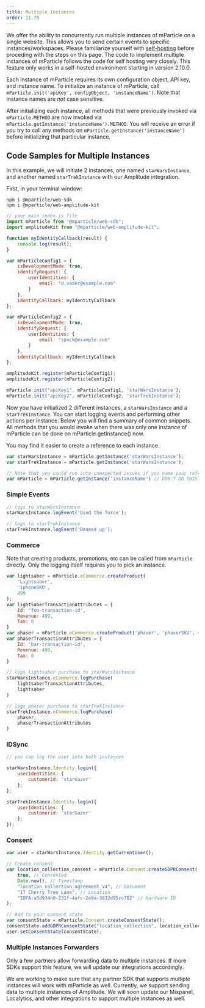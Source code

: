 ```yaml
---
title: Multiple Instances
order: 11.75
---
```


We offer the ability to concurrently run multiple instances of mParticle on a single website. This allows you to send certain events to specific instances/workspaces. Please familiarize yourself with [self-hosting](/developers/sdk/web/self-hosting/) before proceding with the steps on this page. The code to implement multiple instances of mParticle follows the code for self hosting very closely. This feature only works in a self-hosted environment starting in version 2.10.0.

Each instance of mParticle requires its own configuration object, API key, and instance name. To initialize an instance of mParticle, call `mParticle.init('apiKey', configObject, 'instanceName')`. Note that instance names are *not* case sensitive.

After initializing each instance, all methods that were previously invoked via `mParticle.METHOD` are now invoked via `mParticle.getInstance('instanceName').METHOD`. You will receive an error if you try to call any methods on `mParticle.getInstance('instanceName')` before initializing that particular instance.

## Code Samples for Multiple Instances

In this example, we will initiate 2 instances, one named `starWarsInstance`, and another named `starTrekInstance` with our Amplitude integration. 

First, in your terminal window:
```
npm i @mparticle/web-sdk
npm i @mparticle/web-amplitude-kit
```

~~~javascript
// your main index.js file
import mParticle from "@mparticle/web-sdk";
import amplitudeKit from "@mparticle/web-amplitude-kit";

function myIdentityCallback(result) {
    console.log(result);
}

var mParticleConfig1 = {
    isDevelopmentMode: true,
    identifyRequest: {
        userIdentities: {
            email: "d.vader@example.com"
        }
    },
    identityCallback: myIdentityCallback
};

var mParticleConfig2 = {
    isDevelopmentMode: true,
    identifyRequest: {
        userIdentities: {
            email: "spock@example.com"
        }
    },
    identityCallback: myIdentityCallback
};

amplitudeKit.register(mParticleConfig1);
amplitudeKit.register(mParticleConfig2);

mParticle.init("apiKey1", mParticleConfig1, 'starWarsInstance');
mParticle.init("apiKey2", mParticleConfig2, 'starTrekInstance');
~~~

Now you have initialized 2 different instances, a `starWarsInstance` and a `starTrekInstance`. You can start logging events and performing other actions per instance. Below you will find a summary of common snippets.  All methods that you would invoke when there was only one instance of mParticle can be done on mParticle.getInstance() now.

You may find it easier to create a reference to each instance.

~~~javascript
var starWarsInstance = mParticle.getInstance('starWarsInstance');
var starTrekInstance = mParticle.getInstance('starWarsInstance');

// Note that you could run into unexpected issues if you name your reference variable `mParticle`. ie:
var mParticle = mParticle.getInstance('instanceName') // DON'T DO THIS!
~~~

### Simple Events
~~~javascript
// logs to starWarsInstance
starWarsInstance.logEvent('Used the force');

// logs to starTrekInstance
starTrekInstance.logEvent('Beamed up');
~~~

### Commerce
Note that creating products, promotions, etc can be called from `mParticle` directly. Only the logging itself requires you to pick an instance.

~~~javascript
var lightsaber = mParticle.eCommerce.createProduct(
    'Lightsaber',
    'iphoneSKU',
    499
);
var lightSaberTransactionAttributes = {
    Id: 'foo-transaction-id',
    Revenue: 499,
    Tax: 0
}
var phaser = mParticle.eCommerce.createProduct('phaser', 'phaserSKU', 499);
var phaserTransactionAttributes = {
    Id: 'bar-transaction-id',
    Revenue: 499,
    Tax: 0
}

// logs lightsaber purchase to starWarsInstance
starWarsInstance.eCommerce.logPurchase(
    lightsaberTransactionAttributes,
    lightsaber
)

// logs phaser purchase to starTrekInstance
starTrekInstance.eCommerce.logPurchase(
    phaser,
    phaserTransactionAttributes
)
~~~

### IDSync

~~~javascript
// you can log the user into both instances

starWarsInstance.Identity.login({
    userIdentities: {
        customerid: 'starGazer'
    };
};

starTrekInstance.Identity.login({
    userIdentities: {
        customerid: 'starGazer'
    };
});
~~~

### Consent

~~~javascript
var user = starWarsInstance.Identity.getCurrentUser();

// Create consent 
var location_collection_consent = mParticle.Consent.createGDPRConsent(
    true, // Consented
    Date.now(), // Timestamp
    "location_collection_agreement_v4", // Document
    "17 Cherry Tree Lane", // Location
    "IDFA:a5d934n0-232f-4afc-2e9a-3832d95zc702" // Hardware ID
);

// Add to your consent state
var consentState = mParticle.Consent.createConsentState();
consentState.addGDPRConsentState("location_collection", location_collection_consent);
user.setConsentState(consentState);

~~~

### Multiple Instances Forwarders

Only a few partners allow forwarding data to multiple instances. If more SDKs support this feature, we will update our integrations accordingly. 

We are working to make sure that any partner SDK that supports multiple instances will work with mParticle as well. Currently, we support sending data to multiple instances of Amplitude. We will soon update our Mixpanel, Localytics, and other integrations to support multiple instances as well.
